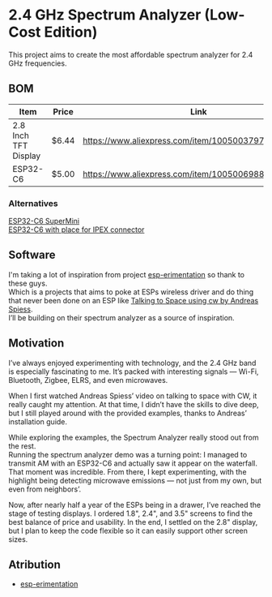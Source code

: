 # 2.4 GHz Spectrum Analyzer (Low-Cost Edition)

This project aims to create the most affordable spectrum analyzer for 2.4 GHz frequencies.

## BOM

| Item                 | Price | Link                                                  |
| -------------------- | ----- | ----------------------------------------------------- |
| 2.8 Inch TFT Display | $6.44 | https://www.aliexpress.com/item/1005003797803015.html |
| ESP32-C6             | $5.00 | https://www.aliexpress.com/item/1005006988459132.html |

### Alternatives

[ESP32-C6 SuperMini](https://www.aliexpress.com/item/1005008953214925.html)  
[ESP32-C6 with place for IPEX connector](https://www.aliexpress.com/item/1005007046508383.html)  

## Software

I'm taking a lot of inspiration from project [esp-erimentation](https://gitlab.com/ignne/esp-erimentation) so thank to these guys.  
Which is a projects that aims to poke at ESPs wireless driver and do thing that never been done on an ESP like [Talking to Space using cw by Andreas Spiess](https://www.youtube.com/watch?v=a5U1nnoJs6o).  
I’ll be building on their spectrum analyzer as a source of inspiration.


## Motivation

I’ve always enjoyed experimenting with technology, and the 2.4 GHz band is especially fascinating to me. It’s packed with interesting signals — Wi-Fi, Bluetooth, Zigbee, ELRS, and even microwaves.  

When I first watched Andreas Spiess’ video on talking to space with CW, it really caught my attention. At that time, I didn’t have the skills to dive deep, but I still played around with the provided examples, thanks to Andreas’ installation guide.  

While exploring the examples, the Spectrum Analyzer really stood out from the rest.  
Running the spectrum analyzer demo was a turning point: I managed to transmit AM with an ESP32-C6 and actually saw it appear on the waterfall. That moment was incredible. From there, I kept experimenting, with the highlight being detecting microwave emissions — not just from my own, but even from neighbors’.  

Now, after nearly half a year of the ESPs being in a drawer, I’ve reached the stage of testing displays. I ordered 1.8", 2.4", and 3.5" screens to find the best balance of price and usability. In the end, I settled on the 2.8" display, but I plan to keep the code flexible so it can easily support other screen sizes.

## Atribution

- [esp-erimentation](https://gitlab.com/ignne/esp-erimentation)  
